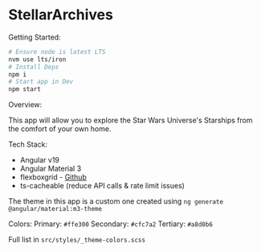 # StellarArchives

Getting Started:

```bash
# Ensure node is latest LTS
nvm use lts/iron
# Install Deps
npm i
# Start app in Dev
npm start
```

Overview:

This app will allow you to explore the Star Wars Universe's Starships from the comfort of your own home.

Tech Stack:

- Angular v19
- Angular Material 3
- flexboxgrid - [Github](https://github.com/kristoferjoseph/flexboxgrid)
- ts-cacheable (reduce API calls & rate limit issues)

The theme in this app is a custom one created using `ng generate @angular/material:m3-theme`

Colors:
Primary: `#ffe300`
Secondary: `#cfc7a2`
Tertiary: `#a8d0b6`

Full list in `src/styles/_theme-colors.scss`
